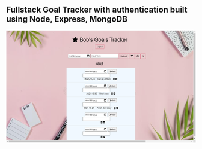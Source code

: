 ## Fullstack Goal Tracker with authentication built using Node, Express, MongoDB
<p align="center"><img src="public/img/goalspic.png" height=300px></p>
